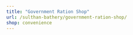 ```yaml
---
title: "Government Ration Shop"
url: /sulthan-bathery/government-ration-shop/
shop: convenience
---
```

